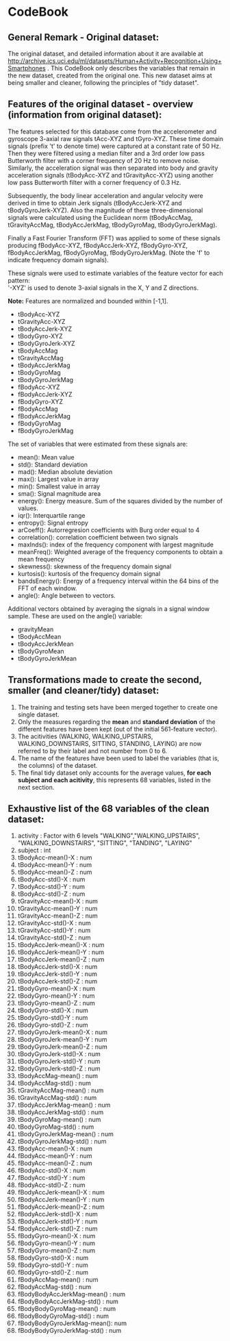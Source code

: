 # CodeBook

## General Remark - Original dataset:
The original dataset, and detailed information about it are available at http://archive.ics.uci.edu/ml/datasets/Human+Activity+Recognition+Using+Smartphones .
This CodeBook only describes the variables that remain in the new dataset, created from the original one. This new dataset aims at being smaller and cleaner, following the principles of "tidy dataset". 

## Features of the original dataset - overview (information from original dataset): 
The features selected for this database come from the accelerometer and gyroscope 3-axial raw signals tAcc-XYZ and tGyro-XYZ. These time domain signals (prefix 't' to denote time) were captured at a constant rate of 50 Hz. Then they were filtered using a median filter and a 3rd order low pass Butterworth filter with a corner frequency of 20 Hz to remove noise. Similarly, the acceleration signal was then separated into body and gravity acceleration signals (tBodyAcc-XYZ and tGravityAcc-XYZ) using another low pass Butterworth filter with a corner frequency of 0.3 Hz. 

Subsequently, the body linear acceleration and angular velocity were derived in time to obtain Jerk signals (tBodyAccJerk-XYZ and tBodyGyroJerk-XYZ). Also the magnitude of these three-dimensional signals were calculated using the Euclidean norm (tBodyAccMag, tGravityAccMag, tBodyAccJerkMag, tBodyGyroMag, tBodyGyroJerkMag). 

Finally a Fast Fourier Transform (FFT) was applied to some of these signals producing fBodyAcc-XYZ, fBodyAccJerk-XYZ, fBodyGyro-XYZ, fBodyAccJerkMag, fBodyGyroMag, fBodyGyroJerkMag. (Note the 'f' to indicate frequency domain signals). 

These signals were used to estimate variables of the feature vector for each pattern:  
'-XYZ' is used to denote 3-axial signals in the X, Y and Z directions.

**Note:** Features are normalized and bounded within [-1,1].

- tBodyAcc-XYZ
- tGravityAcc-XYZ
- tBodyAccJerk-XYZ
- tBodyGyro-XYZ
- tBodyGyroJerk-XYZ
- tBodyAccMag
- tGravityAccMag
- tBodyAccJerkMag
- tBodyGyroMag
- tBodyGyroJerkMag
- fBodyAcc-XYZ
- fBodyAccJerk-XYZ
- fBodyGyro-XYZ
- fBodyAccMag
- fBodyAccJerkMag
- fBodyGyroMag
- fBodyGyroJerkMag

The set of variables that were estimated from these signals are: 

- mean(): Mean value
- std(): Standard deviation
- mad(): Median absolute deviation 
- max(): Largest value in array
- min(): Smallest value in array
- sma(): Signal magnitude area
- energy(): Energy measure. Sum of the squares divided by the number of values. 
- iqr(): Interquartile range 
- entropy(): Signal entropy
- arCoeff(): Autorregresion coefficients with Burg order equal to 4
- correlation(): correlation coefficient between two signals
- maxInds(): index of the frequency component with largest magnitude
- meanFreq(): Weighted average of the frequency components to obtain a mean frequency
- skewness(): skewness of the frequency domain signal 
- kurtosis(): kurtosis of the frequency domain signal 
- bandsEnergy(): Energy of a frequency interval within the 64 bins of the FFT of each window.
- angle(): Angle between to vectors.

Additional vectors obtained by averaging the signals in a signal window sample. These are used on the angle() variable:

- gravityMean
- tBodyAccMean
- tBodyAccJerkMean
- tBodyGyroMean
- tBodyGyroJerkMean

## Transformations made to create the second, smaller (and cleaner/tidy) dataset: 
1. The training and testing sets have been merged together to create one single dataset. 
2. Only the measures regarding the **mean** and **standard deviation** of the different features have been kept (out of the initial 561-feature vector).
3. The acitivities (WALKING, WALKING_UPSTAIRS, WALKING_DOWNSTAIRS, SITTING, STANDING, LAYING) are now referred to by their label and not number from 0 to 6.
4. The name of the features have been used to label the variables (that is, the columns) of the dataset. 
5. The final tidy dataset only accounts for the average values, **for each subject and each acitivity**, this represents 68 variables, listed in the next section.

## Exhaustive list of the 68 variables of the clean dataset:

1. activity                   : Factor with 6 levels "WALKING","WALKING_UPSTAIRS", "WALKING_DOWNSTAIRS", "SITTING", "TANDING", "LAYING"
2. subject                    : int  
3. tBodyAcc-mean()-X          : num  
4. tBodyAcc-mean()-Y          : num  
5. tBodyAcc-mean()-Z          : num  
6. tBodyAcc-std()-X           : num  
7. tBodyAcc-std()-Y           : num  
8. tBodyAcc-std()-Z           : num  
9. tGravityAcc-mean()-X       : num  
10.	tGravityAcc-mean()-Y       : num  
11.	tGravityAcc-mean()-Z       : num  
12.	tGravityAcc-std()-X        : num  
13.	tGravityAcc-std()-Y        : num  
14.	tGravityAcc-std()-Z        : num  
15.	tBodyAccJerk-mean()-X      : num  
16.	tBodyAccJerk-mean()-Y      : num  
17.	tBodyAccJerk-mean()-Z      : num 
18.	tBodyAccJerk-std()-X       : num  
19.	tBodyAccJerk-std()-Y       : num  
20.	tBodyAccJerk-std()-Z       : num  
21.	tBodyGyro-mean()-X         : num  
22.	tBodyGyro-mean()-Y         : num  
23.	tBodyGyro-mean()-Z         : num  
24.	tBodyGyro-std()-X          : num  
25.	tBodyGyro-std()-Y          : num  
26.	tBodyGyro-std()-Z          : num  
27.	tBodyGyroJerk-mean()-X     : num  
28.	tBodyGyroJerk-mean()-Y     : num  
29.	tBodyGyroJerk-mean()-Z     : num  
30.	tBodyGyroJerk-std()-X      : num  
31.	tBodyGyroJerk-std()-Y      : num  
32.	tBodyGyroJerk-std()-Z      : num  
33.	tBodyAccMag-mean()         : num  
34.	tBodyAccMag-std()          : num  
35.	tGravityAccMag-mean()      : num  
36.	tGravityAccMag-std()       : num  
37.	tBodyAccJerkMag-mean()     : num  
38.	tBodyAccJerkMag-std()      : num  
39.	tBodyGyroMag-mean()        : num  
40.	tBodyGyroMag-std()         : num  
41.	tBodyGyroJerkMag-mean()    : num  
42.	tBodyGyroJerkMag-std()     : num  
43.	fBodyAcc-mean()-X          : num  
44.	fBodyAcc-mean()-Y          : num  
45.	fBodyAcc-mean()-Z          : num  
46.	fBodyAcc-std()-X           : num  
47.	fBodyAcc-std()-Y           : num  
48.	fBodyAcc-std()-Z           : num  
49.	fBodyAccJerk-mean()-X      : num  
50.	fBodyAccJerk-mean()-Y      : num  
51.	fBodyAccJerk-mean()-Z      : num  
52.	fBodyAccJerk-std()-X       : num  
53.	fBodyAccJerk-std()-Y       : num  
54.	fBodyAccJerk-std()-Z       : num  
55.	fBodyGyro-mean()-X         : num  
56.	fBodyGyro-mean()-Y         : num  
57.	fBodyGyro-mean()-Z         : num  
58.	fBodyGyro-std()-X          : num  
59.	fBodyGyro-std()-Y          : num  
60.	fBodyGyro-std()-Z          : num  
61.	fBodyAccMag-mean()         : num  
62.	fBodyAccMag-std()          : num  
63.	fBodyBodyAccJerkMag-mean() : num  
64.	fBodyBodyAccJerkMag-std()  : num  
65.	fBodyBodyGyroMag-mean()    : num  
66.	fBodyBodyGyroMag-std()     : num  
67. fBodyBodyGyroJerkMag-mean(): num  
68. fBodyBodyGyroJerkMag-std() : num  

